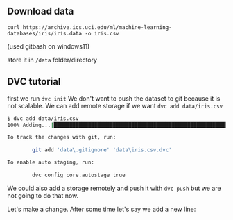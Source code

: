 
## Download data


`curl https://archive.ics.uci.edu/ml/machine-learning-databases/iris/iris.data -o iris.csv`

(used gitbash on windows11)

store it in `/data` folder/directory



## DVC tutorial

first we run `dvc init`
We don't want to push the dataset to git because it is not scalable. We can add remote storage if we want 
`dvc add data/iris.csv`

```bash
$ dvc add data/iris.csv
100% Adding...|████████████████████████████████████████████████████████████████████████████████████████████████████████████████████████|1/1 [00:00,  7.85file/s]

To track the changes with git, run:

        git add 'data\.gitignore' 'data\iris.csv.dvc'

To enable auto staging, run:

        dvc config core.autostage true
```

We could also add a storage remotely and push it with `dvc push` but we are not going to do that now.

Let's make a change. After some time let's say we add a new line:
